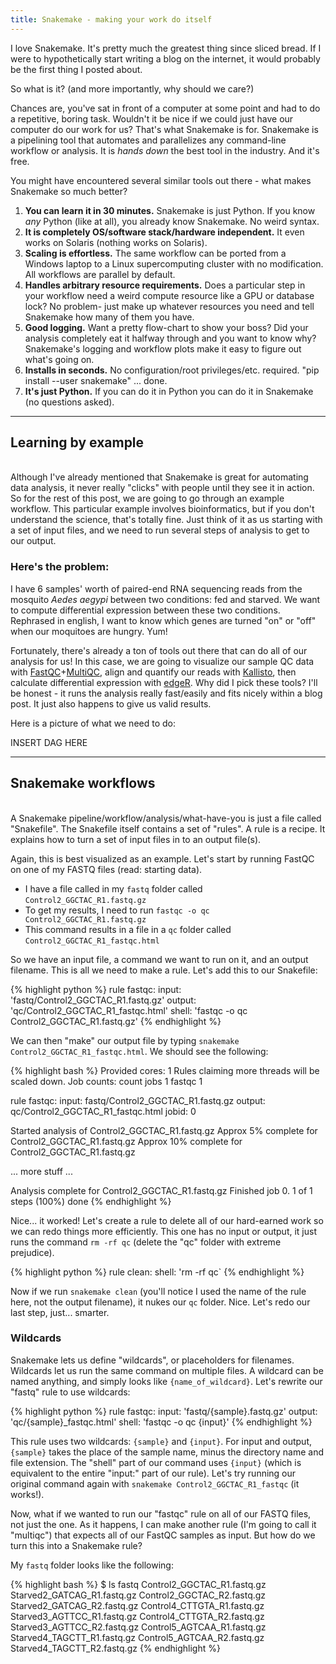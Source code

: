 ```yaml
---
title: Snakemake - making your work do itself
---
```


I love Snakemake. 
It's pretty much the greatest thing since sliced bread.
If I were to hypothetically start writing a blog on the internet, it would probably be the first thing I posted about.

So what is it? (and more importantly, why should we care?)

Chances are, you've sat in front of a computer at some point and had to do a repetitive, boring task.
Wouldn't it be nice if we could just have our computer do our work for us? 
That's what Snakemake is for.
Snakemake is a pipelining tool that automates and parallelizes any command-line workflow or analysis. 
It is *hands down* the best tool in the industry. And it's free.

You might have encountered several similar tools out there - what makes Snakemake so much better?

1. **You can learn it in 30 minutes.** Snakemake is just Python. If you know *any* Python (like at all), you already know Snakemake. No weird syntax.
2. **It is completely OS/software stack/hardware independent.** It even works on Solaris (nothing works on Solaris).
3. **Scaling is effortless.** The same workflow can be ported from a Windows laptop to a Linux supercomputing cluster with no modification. All workflows are parallel by default.
4. **Handles arbitrary resource requirements.** Does a particular step in your workflow need a weird compute resource like a GPU or database lock? No problem- just make up whatever resources you need and tell Snakemake how many of them you have.
5. **Good logging.** Want a pretty flow-chart to show your boss? Did your analysis completely eat it halfway through and you want to know why? Snakemake's logging and workflow plots make it easy to figure out what's going on.
6. **Installs in seconds.** No configuration/root privileges/etc. required. "pip install --user snakemake" ... done. 
7. **It's just Python.** If you can do it in Python you can do it in Snakemake (no questions asked). 

---------------------------------------------------
## Learning by example
<br/>
Although I've already mentioned that Snakemake is great for automating data analysis, it never really "clicks" with people until they see it in action.
So for the rest of this post, we are going to go through an example workflow.
This particular example involves bioinformatics, but if you don't understand the science, that's totally fine. 
Just think of it as us starting with a set of input files, and we need to run several steps of analysis to get to our output. 

### Here's the problem:

I have 6 samples' worth of paired-end RNA sequencing reads from the mosquito *Aedes aegypi* between two conditions: fed and starved.
We want to compute differential expression between these two conditions.
Rephrased in english, I want to know which genes are turned "on" or "off" when our moquitoes are hungry. Yum!

Fortunately, there's already a ton of tools out there that can do all of our analysis for us!
In this case, we are going to visualize our sample QC data with [FastQC](http://www.bioinformatics.babraham.ac.uk/projects/fastqc/)+[MultiQC](http://multiqc.info), align and quantify our reads with [Kallisto](https://pachterlab.github.io/kallisto/), then calculate differential expression with [edgeR](https://bioconductor.org/packages/release/bioc/html/edgeR.html).
Why did I pick these tools? 
I'll be honest - it runs the analysis really fast/easily and fits nicely within a blog post.
It just also happens to give us valid results.

Here is a picture of what we need to do:

INSERT DAG HERE

-----------------------------------------------------
## Snakemake workflows
<br/>
A Snakemake pipeline/workflow/analysis/what-have-you is just a file called "Snakefile".
The Snakefile itself contains a set of "rules".
A rule is a recipe.
It explains how to turn a set of input files in to an output file(s).

Again, this is best visualized as an example. 
Let's start by running FastQC on one of my FASTQ files (read: starting data).

* I have a file called in my `fastq` folder called `Control2_GGCTAC_R1.fastq.gz`
* To get my results, I need to run `fastqc -o qc Control2_GGCTAC_R1.fastq.gz`
* This command results in a file in a `qc` folder called `Control2_GGCTAC_R1_fastqc.html`

So we have an input file, a command we want to run on it, and an output filename.
This is all we need to make a rule. Let's add this to our Snakefile:

{% highlight python %}
rule fastqc:
	input:	'fastq/Control2_GGCTAC_R1.fastq.gz'
	output:	'qc/Control2_GGCTAC_R1_fastqc.html'
	shell:	'fastqc -o qc Control2_GGCTAC_R1.fastq.gz'
{% endhighlight %}

We can then "make" our output file by typing `snakemake Control2_GGCTAC_R1_fastqc.html`. We should see the following:

{% highlight bash %}
Provided cores: 1
Rules claiming more threads will be scaled down.
Job counts:
	count	jobs
	1	fastqc
	1

rule fastqc:
    input: fastq/Control2_GGCTAC_R1.fastq.gz
    output: qc/Control2_GGCTAC_R1_fastqc.html
    jobid: 0

Started analysis of Control2_GGCTAC_R1.fastq.gz
Approx 5% complete for Control2_GGCTAC_R1.fastq.gz
Approx 10% complete for Control2_GGCTAC_R1.fastq.gz

... more stuff ...

Analysis complete for Control2_GGCTAC_R1.fastq.gz
Finished job 0.
1 of 1 steps (100%) done
{% endhighlight %}

Nice... it worked! Let's create a rule to delete all of our hard-earned work so we can redo things more efficiently.
This one has no input or output, it just runs the command `rm -rf qc` (delete the "qc" folder with extreme prejudice).

{% highlight python %}
rule clean:
	shell: 'rm -rf qc`
{% endhighlight %}

Now if we run `snakemake clean` (you'll notice I used the name of the rule here, not the output filename), it nukes our `qc` folder. Nice. Let's redo our last step, just... smarter.

### Wildcards

Snakemake lets us define "wildcards", or placeholders for filenames.
Wildcards let us run the same command on multiple files.
A wildcard can be named anything, and simply looks like `{name_of_wildcard}`.
Let's rewrite our "fastq" rule to use wildcards:

{% highlight python %}
rule fastqc:
	input:	'fastq/{sample}.fastq.gz'
	output:	'qc/{sample}_fastqc.html'
	shell:	'fastqc -o qc {input}'
{% endhighlight %}

This rule uses two wildcards: `{sample}` and `{input}`.
For input and output, `{sample}` takes the place of the sample name, minus the directory name and file extension.
The "shell" part of our command uses `{input}` (which is equivalent to the entire "input:" part of our rule).
Let's try running our original command again with `snakemake Control2_GGCTAC_R1_fastqc` (it works!).

Now, what if we wanted to run our "fastqc" rule on all of our FASTQ files, not just the one.
As it happens, I can make another rule (I'm going to call it "multiqc") that expects all of our FastQC samples as input.
But how do we turn this into a Snakemake rule?

My `fastq` folder looks like the following:

{% highlight bash %}
$ ls fastq
Control2_GGCTAC_R1.fastq.gz  Starved2_GATCAG_R1.fastq.gz
Control2_GGCTAC_R2.fastq.gz  Starved2_GATCAG_R2.fastq.gz
Control4_CTTGTA_R1.fastq.gz  Starved3_AGTTCC_R1.fastq.gz
Control4_CTTGTA_R2.fastq.gz  Starved3_AGTTCC_R2.fastq.gz
Control5_AGTCAA_R1.fastq.gz  Starved4_TAGCTT_R1.fastq.gz
Control5_AGTCAA_R2.fastq.gz  Starved4_TAGCTT_R2.fastq.gz
{% endhighlight %}




